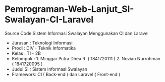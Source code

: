 # Pemrograman-Web-Lanjut_SI-Swalayan-CI-Laravel
Source Code Sistem Informasi Swalayan Menggunakan CI dan Laravel
- Jurusan  : Teknologi Informasi
- Prodi    : DIV - Teknik Informatika
- Kelas    : TI - 2B
- Kelompok : 1. Minggar Putra Dhea R. ( 1841720111 )
             2. Novian Nurrohman      ( 1841720095 )
- Judul SI : Sistem Informasi Swalayan
- Framework: CI ( Back-end ) dan Laravel ( Front-end )
